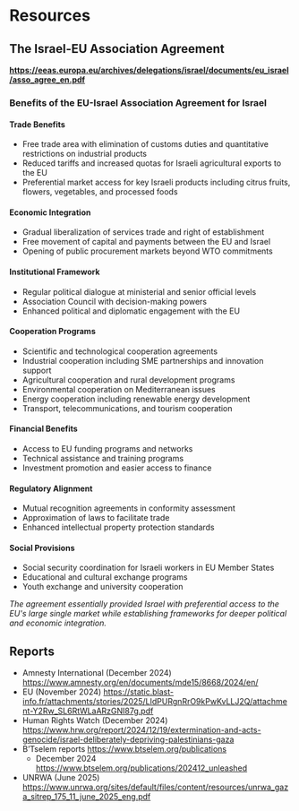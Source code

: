 # Resources

## The Israel-EU Association Agreement

**https://eeas.europa.eu/archives/delegations/israel/documents/eu_israel/asso_agree_en.pdf**

### Benefits of the EU-Israel Association Agreement for Israel

#### Trade Benefits
- Free trade area with elimination of customs duties and quantitative restrictions on industrial products
- Reduced tariffs and increased quotas for Israeli agricultural exports to the EU
- Preferential market access for key Israeli products including citrus fruits, flowers, vegetables, and processed foods

#### Economic Integration
- Gradual liberalization of services trade and right of establishment
- Free movement of capital and payments between the EU and Israel
- Opening of public procurement markets beyond WTO commitments

#### Institutional Framework
- Regular political dialogue at ministerial and senior official levels
- Association Council with decision-making powers
- Enhanced political and diplomatic engagement with the EU

#### Cooperation Programs
- Scientific and technological cooperation agreements
- Industrial cooperation including SME partnerships and innovation support
- Agricultural cooperation and rural development programs
- Environmental cooperation on Mediterranean issues
- Energy cooperation including renewable energy development
- Transport, telecommunications, and tourism cooperation

#### Financial Benefits
- Access to EU funding programs and networks
- Technical assistance and training programs
- Investment promotion and easier access to finance

#### Regulatory Alignment
- Mutual recognition agreements in conformity assessment
- Approximation of laws to facilitate trade
- Enhanced intellectual property protection standards

#### Social Provisions
- Social security coordination for Israeli workers in EU Member States
- Educational and cultural exchange programs
- Youth exchange and university cooperation

*The agreement essentially provided Israel with preferential access to the EU's large single market while establishing frameworks for deeper political and economic integration.*

## Reports

- Amnesty International (December 2024) https://www.amnesty.org/en/documents/mde15/8668/2024/en/ 
- EU (November 2024) https://static.blast-info.fr/attachments/stories/2025/LIdPURgnRrO9kPwKvLLJ2Q/attachment-Y2Rw_SL6RtWLaARzGNI87g.pdf 
- Human Rights Watch (December 2024) https://www.hrw.org/report/2024/12/19/extermination-and-acts-genocide/israel-deliberately-depriving-palestinians-gaza 
- B’Tselem reports https://www.btselem.org/publications 
  - December 2024 https://www.btselem.org/publications/202412_unleashed 
- UNRWA (June 2025) https://www.unrwa.org/sites/default/files/content/resources/unrwa_gaza_sitrep_175_11_june_2025_eng.pdf 
